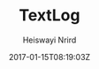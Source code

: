 ---
title: "TextLog"
github: https://github.com/heiswayi/textlog
demo: https://heiswayi.github.io/textlog/
author: Heiswayi Nrird

ssg:
  - Jekyll
cms:
  - No Cms
date: 2017-01-15T08:19:03Z
github_branch: gh-pages
---